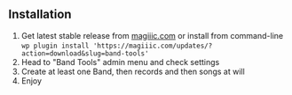 ## Installation

1. Get latest stable release from [magiiic.com](https://magiiic.com/updates/?action=download&slug=band-tools)
   or install from command-line `wp plugin install 'https://magiiic.com/updates/?action=download&slug=band-tools'`
2. Head to "Band Tools" admin menu and check settings
3. Create at least one Band, then records and then songs at will
4. Enjoy

